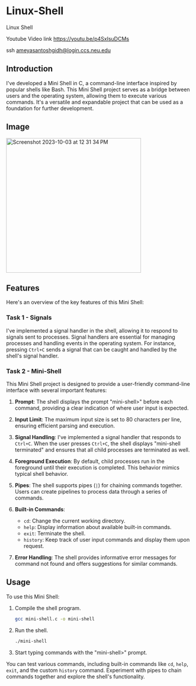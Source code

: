 # Linux-Shell
Linux Shell

Youtube Video link https://youtu.be/p4SxIsuDCMs

ssh ameyasantoshgidh@login.ccs.neu.edu

## Introduction

I've developed a Mini Shell in C, a command-line interface inspired by popular shells like Bash. This Mini Shell project serves as a bridge between users and the operating system, allowing them to execute various commands. It's a versatile and expandable project that can be used as a foundation for further development.

## Image
<img width="364" alt="Screenshot 2023-10-03 at 12 31 34 PM" src="https://github.com/ameyagidh/Linux-Shell/assets/65457905/9a58bdfc-a52f-4dd2-aab9-ea3fb13dd5a9">

## Features

Here's an overview of the key features of this Mini Shell:

### Task 1 - Signals

I've implemented a signal handler in the shell, allowing it to respond to signals sent to processes. Signal handlers are essential for managing processes and handling events in the operating system. For instance, pressing `Ctrl+C` sends a signal that can be caught and handled by the shell's signal handler.

### Task 2 - Mini-Shell

This Mini Shell project is designed to provide a user-friendly command-line interface with several important features:

1. **Prompt**: The shell displays the prompt "mini-shell>" before each command, providing a clear indication of where user input is expected.

2. **Input Limit**: The maximum input size is set to 80 characters per line, ensuring efficient parsing and execution.

3. **Signal Handling**: I've implemented a signal handler that responds to `Ctrl+C`. When the user presses `Ctrl+C`, the shell displays "mini-shell terminated" and ensures that all child processes are terminated as well.

4. **Foreground Execution**: By default, child processes run in the foreground until their execution is completed. This behavior mimics typical shell behavior.

5. **Pipes**: The shell supports pipes (`|`) for chaining commands together. Users can create pipelines to process data through a series of commands.

6. **Built-in Commands**:
   - `cd`: Change the current working directory.
   - `help`: Display information about available built-in commands.
   - `exit`: Terminate the shell.
   - `history`: Keep track of user input commands and display them upon request.

7. **Error Handling**: The shell provides informative error messages for command not found and offers suggestions for similar commands.

## Usage

To use this Mini Shell:

1. Compile the shell program.
   
   ```bash
   gcc mini-shell.c -o mini-shell
   ```

2. Run the shell.

   ```bash
   ./mini-shell
   ```

3. Start typing commands with the "mini-shell>" prompt.

You can test various commands, including built-in commands like `cd`, `help`, `exit`, and the custom `history` command. Experiment with pipes to chain commands together and explore the shell's functionality.

